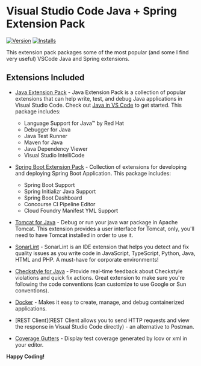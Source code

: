 # Visual Studio Code Java + Spring Extension Pack

[![Version](https://vsmarketplacebadge.apphb.com/version/loiane.java-spring-extension-pack.svg)](https://marketplace.visualstudio.com/items?itemName=loiane.java-spring-extension-pack)
[![Installs](https://vsmarketplacebadge.apphb.com/installs/loiane.java-spring-extension-pack.svg)](https://marketplace.visualstudio.com/items?itemName=loiane.java-spring-extension-pack)

This extension pack packages some of the most popular (and some I find very useful) VSCode Java and Spring extensions.

## Extensions Included

* [Java Extension Pack](https://marketplace.visualstudio.com/items?itemName=vscjava.vscode-java-pack) - Java Extension Pack is a collection of popular extensions that can help write, test, and debug Java applications in Visual Studio Code. 
Check out [Java in VS Code](https://code.visualstudio.com/docs/languages/java?WT.mc_id=DT-MVP-5002870) to get started.
This package includes:
    * Language Support for Java™ by Red Hat
    * Debugger for Java
    * Java Test Runner
    * Maven for Java
    * Java Dependency Viewer
    * Visual Studio IntelliCode

* [Spring Boot Extension Pack](hhttps://marketplace.visualstudio.com/items?itemName=Pivotal.vscode-boot-dev-pack) - Collection of extensions for developing and deploying Spring Boot Application. This package includes:
    * Spring Boot Support
    * Spring Initializr Java Support
    * Spring Boot Dashboard
    * Concourse CI Pipeline Editor 
    * Cloud Foundry Manifest YML Support

* [Tomcat for Java](https://marketplace.visualstudio.com/items?itemName=adashen.vscode-tomcat) - Debug or run your java war package in Apache Tomcat. This extension provides a user interface for Tomcat, only, you'll need to have Tomcat installed in order to use it.

* [SonarLint](https://marketplace.visualstudio.com/items?itemName=SonarSource.sonarlint-vscode) - SonarLint is an IDE extension that helps you detect and fix quality issues as you write code in JavaScript, TypeScript, Python, Java, HTML and PHP. A must-have for corporate environments!

* [Checkstyle for Java](https://marketplace.visualstudio.com/items?itemName=shengchen.vscode-checkstyle) - Provide real-time feedback about Checkstyle violations and quick fix actions. Great extension to make sure you're following the code conventions (can customize to use Google or Sun conventions).

* [Docker](https://marketplace.visualstudio.com/items?itemName=ms-azuretools.vscode-docker) - Makes it easy to create, manage, and debug containerized applications.

* [REST Client](REST Client allows you to send HTTP requests and view the response in Visual Studio Code directly) - an alternative to Postman.

* [Coverage Gutters](https://marketplace.visualstudio.com/items?itemName=ryanluker.vscode-coverage-gutters) - Display test coverage generated by lcov or xml in your editor.


**Happy Coding!**
